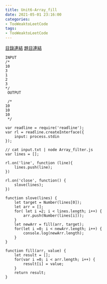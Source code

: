 ```yaml
---
title: Unit6-Array_fill
date: 2021-05-01 23:16:00
categories: 
- TooWeaktoLeetCode
tags:
- TooWeaktoLeetCode
---
```

[目錄連結](https://github.com/Lidemy/ALG101-too-weak-to-leetcode/tree/master/unit6)
[題目連結](https://oj.lidemy.com/problem/1039)

```
INPUT 
/*
10
3
1
2
3
*/
 OUTPUT

 /*
10
10
10
 */
```

```
var readline = require('readline');
var rl = readline.createInterface({
	input: process.stdin
});

// cat input.txt | node Array_filter.js 
var lines = [];

rl.on('line', function (line){
	lines.push(line);
})

rl.on('close', function() {
	slove(lines);
})

function slove(lines) {
	let target = Number(lines[0]);
	let arr = [];
	for( let i =2; i < lines.length; i++) {
		arr.push(Number(lines[i]));
	}
	let newArr = fill(arr, target);
	for(let i =0; i < newArr.length; i++) {
		console.log(newArr.length);
	}
}

function fill(arr, value) {
	let result = [];
	for(var i =0; i < arr.length; i++) {
		result[i] = value;
	}
	return result;
}
```
